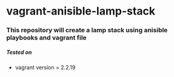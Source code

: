 # vagrant-anisible-lamp-stack
### This repository will create a lamp stack using anisible playbooks and vagrant file

##### Tested on
+ vagrant version = 2.2.19